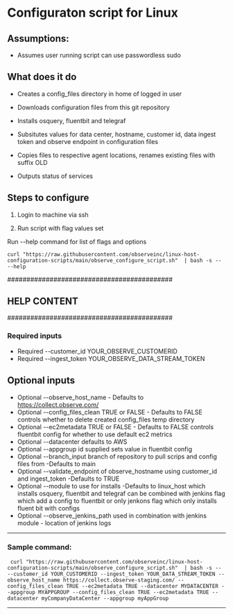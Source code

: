 # Configuraton script for Linux
## Assumptions: 
- Assumes user running script can use passwordless sudo

## What does it do
- Creates a config_files directory in home of logged in user

- Downloads configuration files from this git repository

- Installs osquery, fluentbit and telegraf

- Subsitutes values for data center, hostname, customer id, data ingest token and observe endpoint in configuration files

- Copies files to respective agent locations, renames existing files with suffix OLD

- Outputs status of services


## Steps to configure

1. Login to machine via ssh

1. Run script with flag values set  
  

 
Run --help command for list of flags and options

``` curl "https://raw.githubusercontent.com/observeinc/linux-host-configuration-scripts/main/observe_configure_script.sh"  | bash -s -- --help ```

###########################################
## HELP CONTENT
###########################################
### Required inputs
- Required --customer_id YOUR_OBSERVE_CUSTOMERID 
- Required --ingest_token YOUR_OBSERVE_DATA_STREAM_TOKEN 
## Optional inputs
- Optional --observe_host_name - Defaults to https://collect.observe.com/ 
- Optional --config_files_clean TRUE or FALSE - Defaults to FALSE 
    controls whether to delete created config_files temp directory
- Optional --ec2metadata TRUE or FALSE - Defaults to FALSE 
    controls fluentbit config for whether to use default ec2 metrics 
- Optional --datacenter defaults to AWS
- Optional --appgroup id supplied sets value in fluentbit config
- Optional --branch_input branch of repository to pull scrips and config files from -Defaults to main
- Optional --validate_endpoint of observe_hostname using customer_id and ingest_token -Defaults to TRUE
- Optional --module to use for installs -Defaults to linux_host which installs osquery, fluentbit and telegraf
    can be combined with jenkins flag which add a config to fluentbit or only jenkons flag which only installs fluent bit with configs
- Optional --observe_jenkins_path used in combination with jenkins module - location of jenkins logs
***************************
### Sample command:
``` curl "https://raw.githubusercontent.com/observeinc/linux-host-configuration-scripts/main/observe_configure_script.sh"  | bash -s -- --customer_id YOUR_CUSTOMERID --ingest_token YOUR_DATA_STREAM_TOKEN --observe_host_name https://collect.observe-staging.com/ --config_files_clean TRUE --ec2metadata TRUE --datacenter MYDATACENTER --appgroup MYAPPGROUP --config_files_clean TRUE --ec2metadata TRUE --datacenter myCompanyDataCenter --appgroup myAppGroup```
***************************
